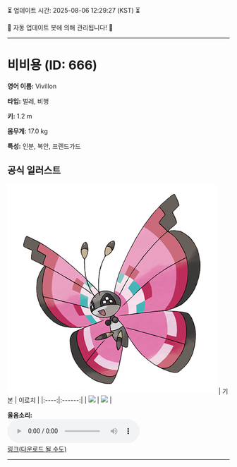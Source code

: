 
⏳ 업데이트 시간: 2025-08-06 12:29:27 (KST) ⏳

🤖 자동 업데이트 봇에 의해 관리됩니다! 🤖

---

# 비비용 (ID: 666)
**영어 이름:** Vivillon

**타입:** 벌레, 비행

**키:** 1.2 m

**몸무게:** 17.0 kg

**특성:** 인분, 복안, 프렌드가드

## 공식 일러스트
![](https://raw.githubusercontent.com/PokeAPI/sprites/master/sprites/pokemon/other/official-artwork/666.png)
| 기본 | 이로치 |
|:----:|:------:|
| <img src="http://play.pokemonshowdown.com/sprites/ani/vivillon.gif" width="200"> | <img src="http://play.pokemonshowdown.com/sprites/ani-shiny/vivillon.gif" width="200"> |

**울음소리:**<br><audio controls src="https://raw.githubusercontent.com/PokeAPI/cries/main/cries/pokemon/latest/666.ogg"></audio><br> [링크(다운로드 될 수도)](https://raw.githubusercontent.com/PokeAPI/cries/main/cries/pokemon/latest/666.ogg)


---
